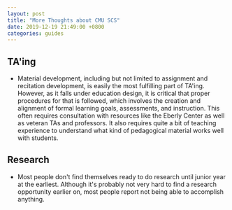 ```yaml
---
layout: post
title: "More Thoughts about CMU SCS"
date: 2019-12-19 21:49:00 +0800
categories: guides
---
```

## TA'ing
- Material development, including but not limited to assignment and recitation development, is easily the most fulfilling part of TA'ing. However, as it falls under education design, it is critical that proper procedures for that is followed, which involves the creation and alignment of formal learning goals, assessments, and instruction. This often requires consultation with resources like the Eberly Center as well as veteran TAs and professors. It also requires quite a bit of teaching experience to understand what kind of pedagogical material works well with students.

## Research
- Most people don't find themselves ready to do research until junior year at the earliest. Although it's probably not very hard to find a research opportunity earlier on, most people report not being able to accomplish anything.

